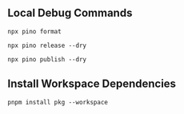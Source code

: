 ## Local Debug Commands

`npx pino format`

`npx pino release --dry`

`npx pino publish --dry`

## Install Workspace Dependencies

`pnpm install pkg --workspace`
